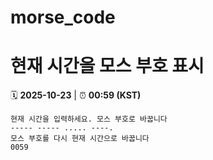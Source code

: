 # morse_code
# 현재 시간을 모스 부호 표시
<!-- MORSE_TIME_START -->
🗓️ **2025-10-23** | ⏰ **00:59 (KST)**

```
현재 시간을 입력하세요. 모스 부호로 바꿉니다
----- ----- ..... ----.
모스 부호를 다시 현재 시간으로 바꿉니다
0059
```
<!-- MORSE_TIME_END -->
